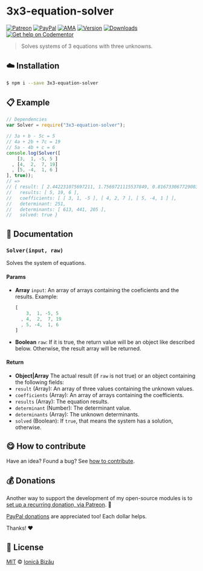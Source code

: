 
# 3x3-equation-solver

 [![Patreon](https://img.shields.io/badge/Support%20me%20on-Patreon-%23e6461a.svg)][patreon] [![PayPal](https://img.shields.io/badge/%24-paypal-f39c12.svg)][paypal-donations] [![AMA](https://img.shields.io/badge/ask%20me-anything-1abc9c.svg)](https://github.com/IonicaBizau/ama) [![Version](https://img.shields.io/npm/v/3x3-equation-solver.svg)](https://www.npmjs.com/package/3x3-equation-solver) [![Downloads](https://img.shields.io/npm/dt/3x3-equation-solver.svg)](https://www.npmjs.com/package/3x3-equation-solver) [![Get help on Codementor](https://cdn.codementor.io/badges/get_help_github.svg)](https://www.codementor.io/johnnyb?utm_source=github&utm_medium=button&utm_term=johnnyb&utm_campaign=github)

> Solves systems of 3 equations with three unknowns.

## :cloud: Installation

```sh
$ npm i --save 3x3-equation-solver
```


## :clipboard: Example



```js
// Dependencies
var Solver = require("3x3-equation-solver");

// 3a + b - 5c = 5
// 4a + 2b + 7c = 19
// 5a - 4b + c = 6
console.log(Solver([
    [3,  1, -5, 5 ]
  , [4,  2,  7, 19]
  , [5, -4,  1, 6 ]
], true));
// =>
// { result: [ 2.442231075697211, 1.7569721115537849, 0.8167330677290837 ],
//   results: [ 5, 19, 6 ],
//   coefficients: [ [ 3, 1, -5 ], [ 4, 2, 7 ], [ 5, -4, 1 ] ],
//   determinant: 251,
//   determinants: [ 613, 441, 205 ],
//   solved: true }
```

## :memo: Documentation


### `Solver(input, raw)`
Solves the system of equations.

#### Params
- **Array** `input`: An array of arrays containing the coeficients and the results. Example:
   ```js
   [
       3,  1, -5, 5
     , 4,  2,  7, 19
     , 5, -4,  1, 6
   ]
   ```
- **Boolean** `raw`: If it is true, the return value will be an object like described below. Otherwise, the result array will be returned.

#### Return
- **Object|Array** The actual result (if `raw` is not true) or an object containing the following fields:
 - `result` (Array): An array of three values containing the unknown values.
 - `coefficients` (Array): An array of arrays containing the coefficients.
 - `results` (Array): The equation results.
 - `determinant` (Number): The determinant value.
 - `determinants` (Array): The unknown determinants.
 - `solved` (Boolean): If `true`, that means the system has a solution, otherwise.



## :yum: How to contribute
Have an idea? Found a bug? See [how to contribute][contributing].


## :moneybag: Donations

Another way to support the development of my open-source modules is
to [set up a recurring donation, via Patreon][patreon]. :rocket:

[PayPal donations][paypal-donations] are appreciated too! Each dollar helps.

Thanks! :heart:


## :scroll: License

[MIT][license] © [Ionică Bizău][website]

[patreon]: https://www.patreon.com/ionicabizau
[paypal-donations]: https://www.paypal.com/cgi-bin/webscr?cmd=_s-xclick&hosted_button_id=RVXDDLKKLQRJW
[donate-now]: http://i.imgur.com/6cMbHOC.png

[license]: http://showalicense.com/?fullname=Ionic%C4%83%20Biz%C4%83u%20%3Cbizauionica%40gmail.com%3E%20(http%3A%2F%2Fionicabizau.net)&year=2014#license-mit
[website]: http://ionicabizau.net
[contributing]: /CONTRIBUTING.md
[docs]: /DOCUMENTATION.md
